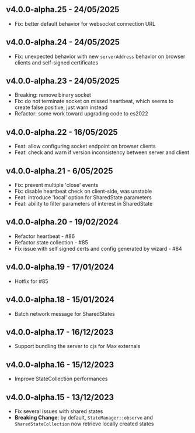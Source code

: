 ## v4.0.0-alpha.25 - 24/05/2025

- Fix: better default behavior for websocket connection URL

## v4.0.0-alpha.24 - 24/05/2025

- Fix: unexpected behavior with new `serverAddress` behavior on browser clients and self-signed certificates

## v4.0.0-alpha.23 - 24/05/2025

- Breaking: remove binary socket
- Fix: do not terminate socket on missed heartbeat, which seems to create false positive, just warn instead
- Refactor: some work toward upgrading code to es2022

## v4.0.0-alpha.22 - 16/05/2025

- Feat: allow configuring socket endpoint on browser clients
- Feat: check and warn if version inconsistency between server and client

## v4.0.0-alpha.21 - 6/05/2025

- Fix: prevent multiple 'close' events
- Fix: disable heartbeat check on client-side, was unstable
- Feat: introduce 'local' option for SharedState parameters
- Feat: ability to filter parameters of interest in SharedState

## v4.0.0-alpha.20 - 19/02/2024

- Refactor heartbeat - #86
- Refactor state collection - #85
- Fix issue with self signed certs and config generated by wizard - #84

## v4.0.0-alpha.19 - 17/01/2024

- Hotfix for #85

## v4.0.0-alpha.18 - 15/01/2024

- Batch network message for SharedStates

## v4.0.0-alpha.17 - 16/12/2023

- Support bundling the server to cjs for Max externals

## v4.0.0-alpha.16 - 15/12/2023

- Improve StateCollection performances

## v4.0.0-alpha.15 - 13/12/2023

- Fix several issues with shared states
- **Breaking Change**: by default, `StateManager::observe` and `SharedStateCollection` now retrieve locally created states
